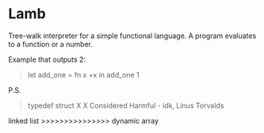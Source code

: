 # Lamb

Tree-walk interpreter for a simple functional language. A program
evaluates to a function or a number.

Example that outputs 2:
> let add_one = fn x +x
> in add_one 1 

P.S.
> typedef struct X X Considered Harmful - idk, Linus Torvalds

linked list >>>>>>>>>>>>>>> dynamic array